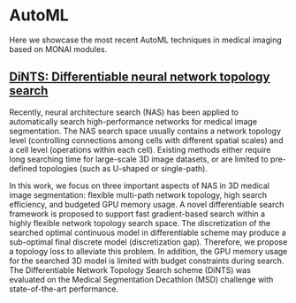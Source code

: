 # AutoML

Here we showcase the most recent AutoML techniques in medical imaging based on MONAI modules.

## [DiNTS: Differentiable neural network topology search](./DiNTS)
Recently, neural architecture search (NAS) has been applied to automatically
search high-performance networks for medical image segmentation. The NAS search
space usually contains a network topology level (controlling connections among
cells with different spatial scales) and a cell level (operations within each
cell). Existing methods either require long searching time for large-scale 3D
image datasets, or are limited to pre-defined topologies (such as U-shaped or
single-path).

In this work, we focus on three important aspects of NAS in 3D medical image
segmentation: flexible multi-path network topology, high search efficiency, and
budgeted GPU memory usage. A novel differentiable search framework is proposed
to support fast gradient-based search within a highly flexible network topology
search space. The discretization of the searched optimal continuous model in
differentiable scheme may produce a sub-optimal final discrete model
(discretization gap). Therefore, we propose a topology loss to alleviate this
problem. In addition, the GPU memory usage for the searched 3D model is limited
with budget constraints during search. The Differentiable Network Topology
Search scheme (DiNTS) was evaluated on the Medical Segmentation Decathlon (MSD)
challenge with state-of-the-art performance.
